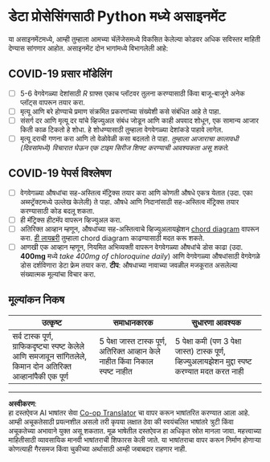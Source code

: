 <!--
CO_OP_TRANSLATOR_METADATA:
{
  "original_hash": "dc8f035ce92e4eaa078ab19caa68267a",
  "translation_date": "2025-08-27T16:56:33+00:00",
  "source_file": "2-Working-With-Data/07-python/assignment.md",
  "language_code": "mr"
}
-->
# डेटा प्रोसेसिंगसाठी Python मध्ये असाइनमेंट

या असाइनमेंटमध्ये, आम्ही तुम्हाला आमच्या चॅलेंजेसमध्ये विकसित केलेल्या कोडवर अधिक सविस्तर माहिती देण्यास सांगणार आहोत. असाइनमेंट दोन भागांमध्ये विभागलेली आहे:

## COVID-19 प्रसार मॉडेलिंग

 - [ ] 5-6 वेगवेगळ्या देशांसाठी *R* ग्राफ्स एकाच प्लॉटवर तुलना करण्यासाठी किंवा बाजू-बाजूने अनेक प्लॉट्स वापरून तयार करा.
 - [ ] मृत्यू आणि बरे होण्याचे प्रमाण संक्रमित प्रकरणांच्या संख्येशी कसे संबंधित आहे ते पाहा.
 - [ ] संसर्ग दर आणि मृत्यू दर यांचे व्हिज्युअल संबंध जोडून आणि काही अपवाद शोधून, एक सामान्य आजार किती काळ टिकतो हे शोधा. हे शोधण्यासाठी तुम्हाला वेगवेगळ्या देशांकडे पाहावे लागेल.
 - [ ] मृत्यू दराची गणना करा आणि तो वेळोवेळी कसा बदलतो ते पाहा. *तुम्हाला आजाराचा कालावधी (दिवसांमध्ये) विचारात घेऊन एक टाइम सिरीज शिफ्ट करण्याची आवश्यकता असू शकते.*

## COVID-19 पेपर्स विश्लेषण

- [ ] वेगवेगळ्या औषधांचा सह-अस्तित्व मॅट्रिक्स तयार करा आणि कोणती औषधे एकत्र येतात (उदा. एका अब्स्ट्रॅक्टमध्ये उल्लेख केलेली) ते पाहा. औषधे आणि निदानांसाठी सह-अस्तित्व मॅट्रिक्स तयार करण्यासाठी कोड बदलू शकता.
- [ ] ही मॅट्रिक्स हीटमॅप वापरून व्हिज्युअल करा.
- [ ] अतिरिक्त आव्हान म्हणून, औषधांच्या सह-अस्तित्वाचे व्हिज्युअलायझेशन [chord diagram](https://en.wikipedia.org/wiki/Chord_diagram) वापरून करा. [ही लायब्ररी](https://pypi.org/project/chord/) तुम्हाला chord diagram काढण्यासाठी मदत करू शकते.
- [ ] आणखी एक आव्हान म्हणून, नियमित अभिव्यक्ती वापरून वेगवेगळ्या औषधांचे डोस काढा (उदा. **400mg** मध्ये *take 400mg of chloroquine daily*) आणि वेगवेगळ्या औषधांसाठी वेगवेगळे डोस दर्शविणारा डेटा फ्रेम तयार करा. **टीप**: औषधाच्या नावाच्या जवळील मजकूरात असलेल्या संख्यात्मक मूल्यांचा विचार करा.

## मूल्यांकन निकष

उत्कृष्ट | समाधानकारक | सुधारणा आवश्यक
--- | --- | -- |
सर्व टास्क पूर्ण, ग्राफिकदृष्ट्या स्पष्ट केलेले आणि समजावून सांगितलेले, किमान दोन अतिरिक्त आव्हानांपैकी एक पूर्ण | 5 पेक्षा जास्त टास्क पूर्ण, अतिरिक्त आव्हान केले नाहीत किंवा निकाल स्पष्ट नाहीत | 5 पेक्षा कमी (पण 3 पेक्षा जास्त) टास्क पूर्ण, व्हिज्युअलायझेशन मुद्दा स्पष्ट करण्यात मदत करत नाही

---

**अस्वीकरण**:  
हा दस्तऐवज AI भाषांतर सेवा [Co-op Translator](https://github.com/Azure/co-op-translator) चा वापर करून भाषांतरित करण्यात आला आहे. आम्ही अचूकतेसाठी प्रयत्नशील असलो तरी कृपया लक्षात ठेवा की स्वयंचलित भाषांतरे त्रुटी किंवा अचूकतेच्या अभावाने युक्त असू शकतात. मूळ भाषेतील दस्तऐवज हा अधिकृत स्रोत मानला जावा. महत्त्वाच्या माहितीसाठी व्यावसायिक मानवी भाषांतराची शिफारस केली जाते. या भाषांतराचा वापर करून निर्माण होणाऱ्या कोणत्याही गैरसमज किंवा चुकीच्या अर्थासाठी आम्ही जबाबदार राहणार नाही.